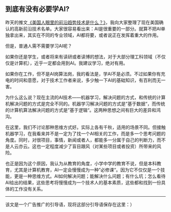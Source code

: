 ## 到底有没有必要学AI?

昨天的推文[《美国人眼里的前沿趋势技术是什么？》](../2019-05-27/)，我向大家整理了现在美国确认的高新前沿技术名单。大家很容易看出来：AI是很重要的一部分。就算不把AI单独拿出来，其实在不同的专业领域，AI都将要，或者说正在发挥着重大的作用。

但是，普通人需不需要学习AI呢？

如果你还是学生，或者将来有读研或者读博的想法，对于大部分理工科领域（不仅仅是计算机），近乎一定都会用到AI。我建议学习，绝对有用。

如果你在工作，但不是AI岗算法岗，我的看法是，学AI不是必须。不过如果你有充电的时间和意愿，对于技术工作者来说，多少触一下AI的基础知识，有百利而无一害。

为什么这么说？现在主流的AI技术——机器学习，解决问题的方式，和传统的计算机解决问题的方式是完全不同的。机器学习解决问题的方式是”基于数据“，而传统的计算机算法解决问题的方式是”基于逻辑“。这两种思想之间有巨大的差异和鸿沟。

在这里，我们不讨论那种思维方式好。实际上各有千秋，适用的场景不同。但接触机器学习，在我看来并不是一定为了找一个AI相关的工作，而是多一个思考问题的角度。同时，对很项目，事情，新闻或者人，都能多一分属于自己的判断力，而不是人云亦云。这也一定程度减少了盲目跟风（对某些项目或者投资）所带来的风险。

也正是因为这个原因，我认为从教育的角度，小学中学的教育不说，但是本科教育，尤其是计算机教育，AI一定会慢慢成为一种”必修课“。因为它不仅仅是一个技能，更是一种思维方式。AI如何解决问题；能解决什么问题；有什么坑；怎么看待AI给出的结果，这些思考将慢慢成为一个技术人的基本素质，这些都和找到一份具体的工作没有关系。

---

该文是一个广告推广的引导语，现将这部分引导语保存在这里：）
